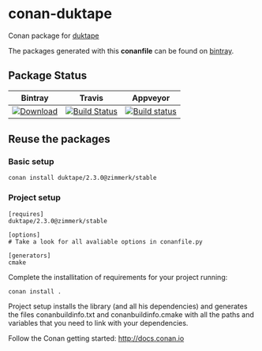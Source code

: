 # conan-duktape

Conan package for [duktape](https://github.com/svaarala/duktape)

The packages generated with this **conanfile** can be found on [bintray](https://bintray.com/conan-community).

## Package Status

| Bintray | Travis | Appveyor |
|---------|--------|----------|
|[ ![Download](https://api.bintray.com/packages/zimmerk/conan/duktape%3Azimmerk/images/download.svg) ](https://bintray.com/zimmerk/conan/duktape%3Azimmerk/_latestVersion)|[![Build Status](https://travis-ci.org/AtaLuZiK/conan-duktape.svg?branch=release%2F2.3.0)](https://travis-ci.org/AtaLuZiK/conan-duktape)|[![Build status](https://ci.appveyor.com/api/projects/status/j91vmmobhfvi97od/branch/release/2.3.0?svg=true)](https://ci.appveyor.com/project/AtaLuZiK/conan-duktape/branch/release/2.3.0)|

## Reuse the packages

### Basic setup

```
conan install duktape/2.3.0@zimmerk/stable
```

### Project setup

```
[requires]
duktape/2.3.0@zimmerk/stable

[options]
# Take a look for all avaliable options in conanfile.py

[generators]
cmake
```

Complete the installitation of requirements for your project running:

```
conan install .
```

Project setup installs the library (and all his dependencies) and generates the files conanbuildinfo.txt and conanbuildinfo.cmake with all the paths and variables that you need to link with your dependencies.

Follow the Conan getting started: http://docs.conan.io
